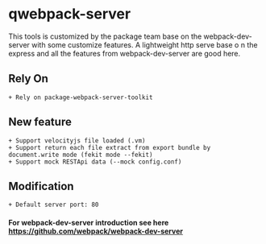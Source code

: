 # qwebpack-server

This tools is customized by the package team base on the webpack-dev-server with some customize features. A lightweight http serve base o n the express and all the features from webpack-dev-server are good here.

## Rely On
	+ Rely on package-webpack-server-toolkit

## New feature	
	+ Support velocityjs file loaded (.vm) 
	+ Support return each file extract from export bundle by document.write mode (fekit mode --fekit)
	+ Support mock RESTApi data (--mock config.conf)

## Modification
	+ Default server port: 80

#### For webpack-dev-server introduction see here https://github.com/webpack/webpack-dev-server